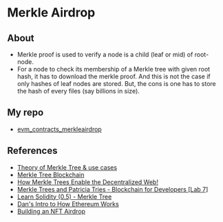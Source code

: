 # Merkle Airdrop

## About
* Merkle proof is used to verify a node is a child (leaf or mid) of root-node.
* For a node to check its membership of a Merkle tree with given root hash, it has to download the merkle proof. And this is not the case if only hashes of leaf nodes are stored. But, the cons is one has to store the hash of every files (say billions in size).

## My repo
* [evm_contracts_merkleairdrop](https://github.com/abhi3700/evm_contracts_merkleairdrop)

## References
* [Theory of Merkle Tree & use cases](https://decentralizedthoughts.github.io/2020-12-22-what-is-a-merkle-tree/)
* [Merkle Tree Blockchain](https://www.youtube.com/watch?v=fB41w3JcR7U)
* [How Merkle Trees Enable the Decentralized Web!](https://www.youtube.com/watch?v=YIc6MNfv5iQ)
* [Merkle Trees and Patricia Tries - Blockchain for Developers [Lab 7]](https://www.youtube.com/watch?v=wwrf87bq6jo)
* [Learn Solidity (0.5) - Merkle Tree](https://www.youtube.com/watch?v=n6nEPaE7KZ8)
* [Dan's Intro to How Ethereum Works](https://www.youtube.com/watch?v=-SMliFtoPn8)
* [Building an NFT Airdrop](https://www.youtube.com/watch?v=SF-XOwWIwRo)